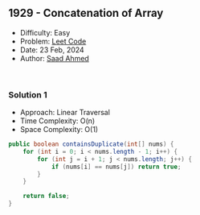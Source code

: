 ## 1929 - Concatenation of Array
- Difficulty: Easy
- Problem: <a href="https://leetcode.com/problems/concatenation-of-array/">Leet Code</a>
- Date: 23 Feb, 2024
- Author: <a href="https://saadahmedev.com">Saad Ahmed</a>

<br>

### Solution 1
- Approach: Linear Traversal
- Time Complexity: O(n)
- Space Complexity: O(1)

```java
public boolean containsDuplicate(int[] nums) {
    for (int i = 0; i < nums.length - 1; i++) {
        for (int j = i + 1; j < nums.length; j++) {
            if (nums[i] == nums[j]) return true;
        }
    }

    return false;
}
```